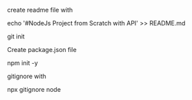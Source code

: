 create readme file with 

echo '#NodeJs Project from Scratch with API' >> README.md

git init 

Create package.json file

npm init -y

gitignore with 

npx gitignore node